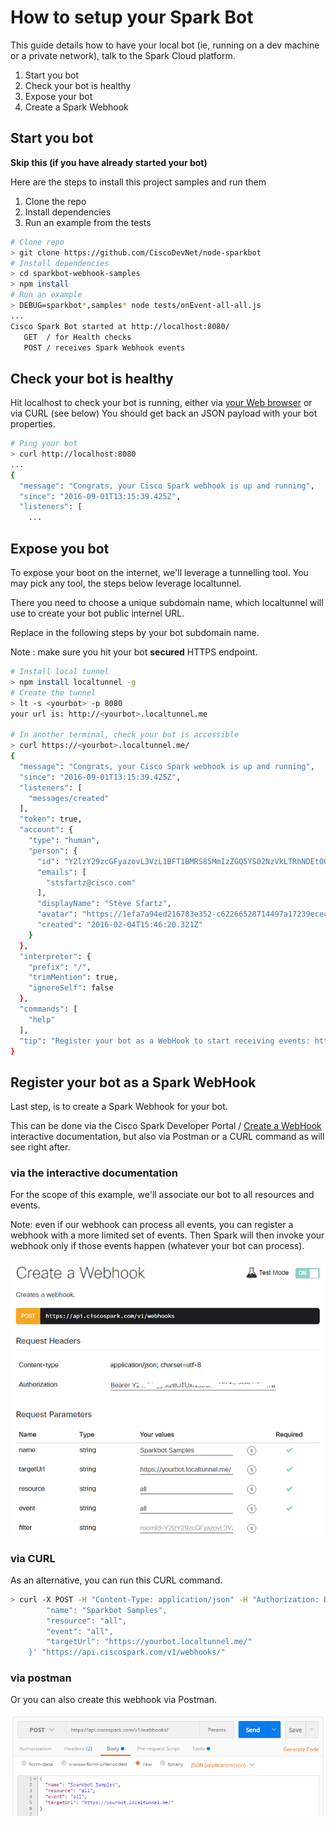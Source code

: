 # How to setup your Spark Bot

This guide details how to have your local bot (ie, running on a dev machine or a private network), talk to the Spark Cloud platform.

1. Start you bot
2. Check your bot is healthy 
3. Expose your bot 
4. Create a Spark Webhook 


## Start you bot

**Skip this (if you have already started your bot)**

Here are the steps to install this project samples and run them

1. Clone the repo
2. Install dependencies
3. Run an example from the tests 

``` bash
# Clone repo
> git clone https://github.com/CiscoDevNet/node-sparkbot
# Install dependencies 
> cd sparkbot-webhook-samples
> npm install
# Run an example
> DEBUG=sparkbot*,samples* node tests/onEvent-all-all.js
...
Cisco Spark Bot started at http://localhost:8080/
   GET  / for Health checks
   POST / receives Spark Webhook events
```

## Check your bot is healthy

Hit localhost to check your bot is running, either via [your Web browser](http://localhost:8080) or via CURL (see below)
You should get back an JSON payload with your bot properties.

``` bash
# Ping your bot
> curl http://localhost:8080
...
{
  "message": "Congrats, your Cisco Spark webhook is up and running",
  "since": "2016-09-01T13:15:39.425Z",
  "listeners": [
    ...
```


## Expose you bot 

To expose your boot on the internet, we'll leverage a tunnelling tool. 
You may pick any tool, the steps below leverage localtunnel. 

There you need to choose a unique subdomain name, which localtunnel will use to create your bot public internel URL.

Replace **<yourbot>** in the following steps by your bot subdomain name.

Note : make sure you hit your bot **secured** HTTPS endpoint. 


``` bash
# Install local tunnel
> npm install localtunnel -g
# Create the tunnel
> lt -s <yourbot> -p 8080
your url is: http://<yourbot>.localtunnel.me

# In another terminal, check your bot is accessible
> curl https://<yourbot>.localtunnel.me/
{
  "message": "Congrats, your Cisco Spark webhook is up and running",
  "since": "2016-09-01T13:15:39.425Z",
  "listeners": [
    "messages/created"
  ],
  "token": true,
  "account": {
    "type": "human",
    "person": {
      "id": "Y2lzY29zcGFyazovL3VzL1BFT1BMRS85MmIzZGQ5YS02NzVkLTRhNDEtOGM0MS0yYWJkZjg5ZjQ0ZjQ",
      "emails": [
        "stsfartz@cisco.com"
      ],
      "displayName": "Stève Sfartz",
      "avatar": "https://1efa7a94ed216783e352-c62266528714497a17239ececf39e9e2.ssl.cf1.rackcdn.com/V1~c2582d2fb9d11e359e02b12c17800f09~aqSu09sCTVOOx45HJCbWHg==~1600",
      "created": "2016-02-04T15:46:20.321Z"
    }
  },
  "interpreter": {
    "prefix": "/",
    "trimMention": true,
    "ignoreSelf": false
  },
  "commands": [
    "help"
  ],
  "tip": "Register your bot as a WebHook to start receiving events: https://developer.ciscospark.com/endpoint-webhooks-post.html"
}
```


## Register your bot as a Spark WebHook

Last step, is to create a Spark Webhook for your bot.

This can be done via the Cisco Spark Developer Portal / [Create a WebHook](https://developer.ciscospark.com/endpoint-webhooks-post.html) interactive documentation,
but also via Postman or a CURL command as will see right after.

### via the interactive documentation

For the scope of this example, we'll associate our bot to all resources and events.

Note: even if our webhook can process all events, you can register a webhook with a more limited set of events. Then Spark will then invoke your webhook only if those events happen (whatever your bot can process).

![](img/spark4devs-create-webhook-all-all.png)


### via CURL

As an alternative, you can run this CURL command.

``` bash
> curl -X POST -H "Content-Type: application/json" -H "Authorization: Bearer YOUR_SPARK_TOKEN" -d '{
        "name": "Sparkbot Samples",
        "resource": "all",
        "event": "all",
        "targetUrl": "https://yourbot.localtunnel.me/"
    }' "https://api.ciscospark.com/v1/webhooks/"
```


### via postman

Or you can also create this webhook via Postman.

![](img/postman-create-webhook-all-all.png)


